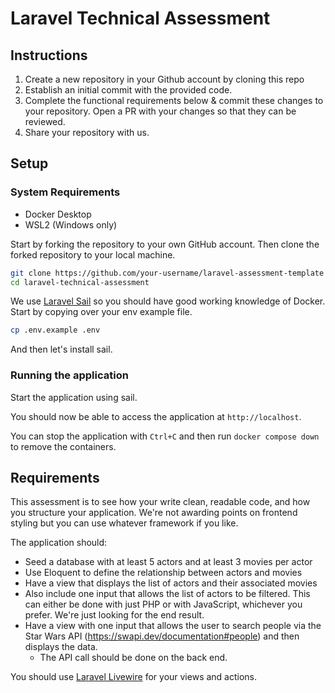 # Laravel Technical Assessment

## Instructions
1. Create a new repository in your Github account by cloning this repo
2. Establish an initial commit with the provided code.
3. Complete the functional requirements below & commit these changes to your repository. Open a PR with your changes so that they can be reviewed.
4. Share your repository with us.

## Setup

### System Requirements
-   Docker Desktop
-   WSL2 (Windows only)

Start by forking the repository to your own GitHub account. Then clone the forked repository to your local machine.

```bash
git clone https://github.com/your-username/laravel-assessment-template
cd laravel-technical-assessment
```

We use [Laravel Sail](https://laravel.com/docs/12.x/sail) so you should have good working knowledge of Docker. Start by copying over your env example file.

```bash
cp .env.example .env
```

And then let's install sail.

### Running the application

Start the application using sail.

You should now be able to access the application at `http://localhost`.

You can stop the application with `Ctrl+C` and then run `docker compose down` to remove the containers.

## Requirements

This assessment is to see how your write clean, readable code, and how you structure your application. We're not awarding points on frontend styling but you can use whatever framework if you like.

The application should:

-   Seed a database with at least 5 actors and at least 3 movies per actor
-   Use Eloquent to define the relationship between actors and movies
-   Have a view that displays the list of actors and their associated movies
-   Also include one input that allows the list of actors to be filtered. This can either be done with just PHP or with JavaScript, whichever you prefer. We're just looking for the end result.
-   Have a view with one input that allows the user to search people via the Star Wars API (https://swapi.dev/documentation#people) and then displays the data.
    -   The API call should be done on the back end.

You should use [Laravel Livewire](https://livewire.laravel.com/) for your views and actions.

